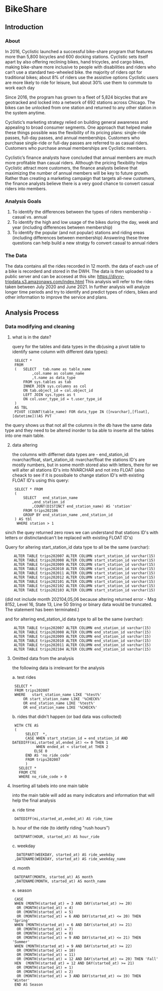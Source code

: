 # BikeShare

## Introduction 
### About
In 2016, Cyclistic launched a successful bike-share program that features more than 5,800 bicycles and 600 docking stations.
Cyclistic sets itself apart by also offering reclining bikes, hand tricycles, and cargo bikes, 
making bike-share more inclusive to people with disabilities and riders who can’t use a standard two-wheeled bike.
the majority of riders opt for traditional bikes; about 8% of riders use the assistive options
Cyclistic users are more likely to ride for leisure, but about 30% use them to commute to work each day

Since 2016, the program has grown to a fleet of 5,824 bicycles that are geotracked 
and locked into a network of 692 stations across Chicago. 
The bikes can be unlocked from one station and returned to any other station in the system anytime.

Cyclistic’s marketing strategy relied on building general awareness and appealing to broad consumer segments. 
One approach that helped make these things possible was the flexibility of its pricing plans: single-ride passes, full-day passes, and annual memberships. 
Customers who purchase single-ride or full-day passes are referred to as casual riders. 
Customers who purchase annual memberships are Cyclistic members.

Cyclistic’s finance analysts have concluded that annual members are much more profitable than casual riders. 
Although the pricing flexibility helps Cyclistic attract more customers, 
the finance analysts believe that maximizing the number of annual members will be key to future growth. 
Rather than creating a marketing campaign that targets all-new customers, the finance analysts believe 
there is a very good chance to convert casual riders into members. 

### Analysis Goals
1. To identify the differences between the types of riders membership - casual vs. annual
2. To identify the high and low usage of the bikes during the day, week and year (including differences between membership)
3. To identify the popular (and not popular) stations and riding ereas (including differences between membership)
Answering these three questions can help build a new stratgy fo convert casual to annual riders

### The Data
The data contains all the rides recorded in 12 month. the data of each use of a bike is recorderd and stored in the DWH. 
The data is then uploaded to a public server and can be accesed at this site: https://divvy-tripdata.s3.amazonaws.com/index.html
This analysis will refer to the rides taken between July 2020 and June 2021. 
In further analysis will analyze longer time periods and try to identify and predict types of riders, bikes and other information to improve the service and plans.

## Analysis Process
### Data modifying and cleaning

1. what is in the date?
	
	query for the tables and data types in the db(using a pivot table to identify same column with different data types):

		SELECT *
		FROM 
		(	SELECT	 tab.name as table_name
 				,col.name as column_name
 				,t.name as data_type    
			FROM sys.tables as tab
			INNER JOIN sys.columns as col
			ON tab.object_id = col.object_id
			LEFT JOIN sys.types as t
			ON col.user_type_id = t.user_type_id
		)
		AS TBL
		PIVOT (COUNT(table_name) FOR data_type IN ([nvarchar],[float],[datetime]))AS PVT


the query shows us that not all the columns in the db have the same data type and they need to be altered inorder to ba able to inserte all the tables into one main table.

2. data altering

	the columns with differnet data types are - end_station_id: nvarchar/float, start_station_id: nvarchar/float
	the stations ID's are mostly numbers, but in some month stored also with letters, there for we will alter all stations ID's into NVARCHAR and not into 		FLOAT
	(also cheack to see if it is possibale to change station ID's with existing FLOAT ID's using this query:
	
		SELECT * FROM
		(
			SELECT	 end_station_name
				,end_station_id
				,COUNT(DISTINCT end_station_name) AS 'station'
			FROM trips202106
			GROUP BY end_station_name ,end_station_id
		) AS tbl
		 WHERE station > 1
	
sinch the quey returned zero rows we can understand that stations ID's with letters or distinctandcan't be replaced with existing FLOAT ID's)
	
Query for altering start_station_id data type to all be the same (varchar):
	
		ALTER TABLE trips202007 ALTER COLUMN start_station_id varchar(15)
		ALTER TABLE trips202008 ALTER COLUMN start_station_id varchar(15)
		ALTER TABLE trips202009 ALTER COLUMN start_station_id varchar(15)
		ALTER TABLE trips202010 ALTER COLUMN start_station_id varchar(15)
		ALTER TABLE trips202011 ALTER COLUMN start_station_id varchar(15)
		ALTER TABLE trips202012 ALTER COLUMN start_station_id varchar(15)
		ALTER TABLE trips202101 ALTER COLUMN start_station_id varchar(15)
		ALTER TABLE trips202102 ALTER COLUMN start_station_id varchar(15)
		ALTER TABLE trips202103 ALTER COLUMN start_station_id varchar(15)
	
(did not include month 202104,05,06 because altering returned error - 
Msg 8152, Level 16, State 13, Line 50
String or binary data would be truncated.
The statement has been terminated.)
	
and for altering end_station_id data type to all be the same (varchar):
	
		ALTER TABLE trips202007 ALTER COLUMN end_station_id varchar(15)
		ALTER TABLE trips202008 ALTER COLUMN end_station_id varchar(15)
		ALTER TABLE trips202009 ALTER COLUMN end_station_id varchar(15)
		ALTER TABLE trips202010 ALTER COLUMN end_station_id varchar(15)
		ALTER TABLE trips202011 ALTER COLUMN end_station_id varchar(15)
		ALTER TABLE trips202104 ALTER COLUMN end_station_id varchar(15)
		

3. Omitted data from the analysis
		
	the following data is irrelevant for the analysis
	
	a. test rides
	
		SELECT *
		FROM trips202007
		WHERE 	start_station_name LIKE '%test%' 
			OR start_station_name LIKE '%CHECK%' 
			OR end_station_name LIKE '%test%' 
			OR end_station_name LIKE '%CHECK%'
			
		
	b. rides that didn't happen (or bad data was collocted)
	
		WITH CTE AS
		(
			 SELECT  *,
			 CASE WHEN start_station_id = end_station_id AND DATEDIFF(mi,started_at,ended_at) <= 0 THEN 1
			      WHEN ended_at < started_at THEN 2
				 ELSE 0 
			 END AS 'no_ride_code'
			 FROM trips202007
     		 )
		  SELECT *
		  FROM CTE
		  WHERE no_ride_code > 0
		
	
4. Inserting all tabels into one main table
	
	into the main table will add as many indicators and information that will help the final analysis
	
	a. ride time
	
		
		DATEDIFF(mi,started_at,ended_at) AS ride_time
		
		
	b. hour of the ride (to idetify riding "rush hours")
		
		DATEPART(HOUR, started_at) AS hour_ride
		
	c. weekday
		
		 DATEPART(WEEKDAY, started_at) AS ride_weekday
		,DATENAME(WEEKDAY, started_at) AS ride_weekday_name
		
	d. month
		
		DATEPART(MONTH, started_at) AS month
		,DATENAME(MONTH, started_at) AS month_name
		
	e. season
		
		CASE 
		WHEN (MONTH(started_at) = 3 AND DAY(started_at) >= 20)
		 OR (MONTH(started_at) = 4)
		 OR (MONTH(started_at) = 5)
		 OR (MONTH(started_at) = 6 AND DAY(started_at) <= 20) THEN 'Spring'
		WHEN (MONTH(started_at) = 6 AND DAY(started_at) >= 21)
		 OR (MONTH(started_at) = 7)
		 OR (MONTH(started_at) = 8)
		 OR (MONTH(started_at) = 9 AND DAY(started_at) <= 21) THEN 'Summer'
		WHEN (MONTH(started_at) = 9 AND DAY(started_at) >= 22)
		 OR (MONTH(started_at) = 10)
		 OR (MONTH(started_at) = 11)
		 OR (MONTH(started_at) = 12 AND DAY(started_at) <= 20) THEN 'Fall'
		HEN  (MONTH(started_at) = 12 AND DAY(started_at) >= 21)
		 OR (MONTH(started_at) = 1)
		 OR (MONTH(started_at) = 2)
		 OR (MONTH(started_at) = 3 AND DAY(started_at) <= 19) THEN 'Winter'
		END AS Season
		
	

